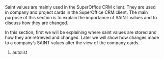 <properties date="2016-05-11"
SortOrder="4"
/>

Saint values are mainly used in the SuperOffice CRM client. They are used in company and project cards in the SuperOffice CRM client. The main purpose of this section is to explain the importance of SAINT values and to discuss how they are changed.  

In this section, first we will be explaining where saint values are stored and how they are retrieved and changed. Later we will show how changes made to a company’s SAINT values alter the view of the company cards.

1. autolist
